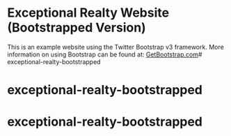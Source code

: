 # Exceptional Realty Website (Bootstrapped Version)

This is an example website using the Twitter Bootstrap v3 framework.
More information on using Bootstrap can be found at:
[GetBootstrap.com](http://getbootstrap.com)# exceptional-realty-bootstrapped
# exceptional-realty-bootstrapped
# exceptional-realty-bootstrapped
